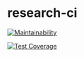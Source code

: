 # research-ci
[![Maintainability](https://api.codeclimate.com/v1/badges/3746a98a4b5cb0bd15e7/maintainability)](https://codeclimate.com/github/ddobokki/research-ci/maintainability)

[![Test Coverage](https://api.codeclimate.com/v1/badges/3746a98a4b5cb0bd15e7/test_coverage)](https://codeclimate.com/github/ddobokki/research-ci/test_coverage)